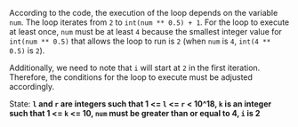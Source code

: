 According to the code, the execution of the loop depends on the variable `num`. The loop iterates from `2` to `int(num ** 0.5) + 1`. For the loop to execute at least once, `num` must be at least `4` because the smallest integer value for `int(num ** 0.5)` that allows the loop to run is `2` (when `num` is `4`, `int(4 ** 0.5)` is `2`). 

Additionally, we need to note that `i` will start at `2` in the first iteration. Therefore, the conditions for the loop to execute must be adjusted accordingly.

State: **`l` and `r` are integers such that 1 <= `l` <= `r` < 10^18, `k` is an integer such that 1 <= `k` <= 10, `num` must be greater than or equal to 4, `i` is 2**